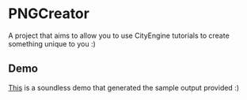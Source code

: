 # PNGCreator
A project that aims to allow you to use CityEngine tutorials to create something unique to you :)

## Demo
[This](https://www.youtube.com/watch?v=OE9DkvGlNN8) is a soundless demo that generated the sample output provided :)
